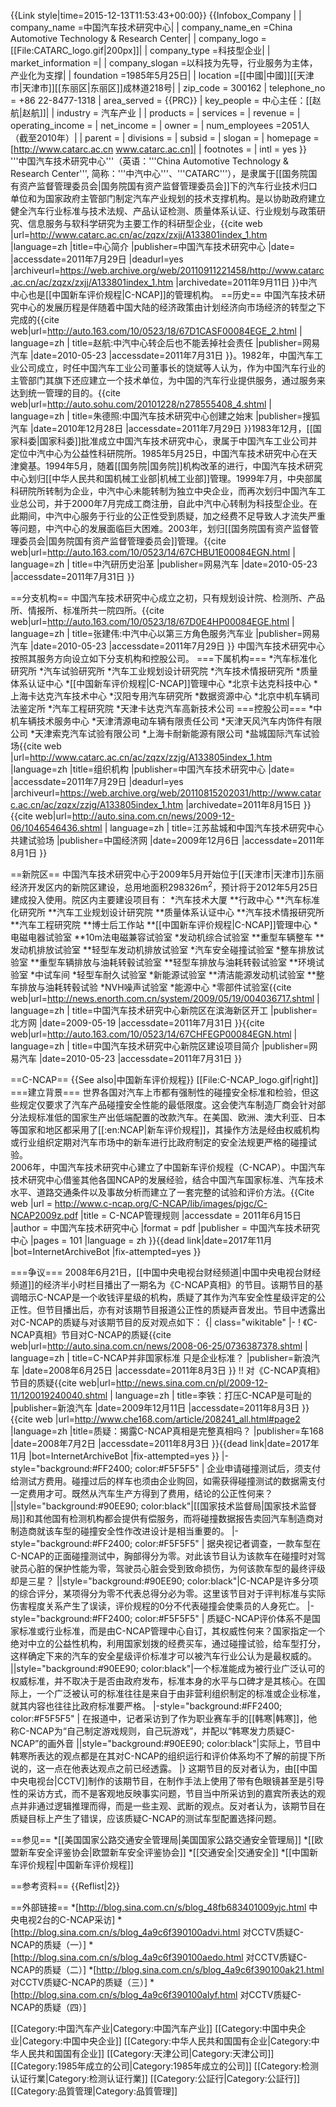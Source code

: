 {{Link style|time=2015-12-13T11:53:43+00:00}}
{{Infobox_Company |
| company_name =中国汽车技术研究中心|
| company_name_en =China Automotive Technology & Research Center|
| company_logo =[[File:CATARC_logo.gif|200px]]|
| company_type =科技型企业|
| market_information =|
| company_slogan =以科技为先导，行业服务为主体，产业化为支撑|
| foundation =1985年5月25日|
| location =[[中國|中國]][[天津市|天津市]][[东丽区|东丽区]]成林道218号|
| zip_code         = 300162
| telephone_no     = +86 22-8477-1318
| area_served      = {{PRC}}
| key_people       = 中心主任：[[赵航|赵航]]|
| industry         = 汽车产业 |
| products         = 
| services         = 
| revenue          = 
| operating_income = 
| net_income       = 
| owner            = 
| num_employees    =2051人（截至2010年）|
| parent           = 
| divisions        = 
| subsid           = 
| slogan           = 
| homepage         = [http://www.catarc.ac.cn www.catarc.ac.cn]|
| footnotes        = 
| intl             = yes 
}}
'''中国汽车技术研究中心'''（英语：'''China Automotive Technology & Research Center''', 简称：'''中汽中心'''、'''CATARC'''），是隶属于[[国务院国有资产监督管理委员会|国务院国有资产监督管理委员会]]下的汽车行业技术归口单位和为国家政府主管部门制定汽车产业规划的技术支撑机构。是以协助政府建立健全汽车行业标准与技术法规、产品认证检测、质量体系认证、行业规划与政策研究、信息服务与软科学研究为主要工作的科研型企业，<ref>{{cite web |url=http://www.catarc.ac.cn/ac/zqzx/zxjj/A133801index_1.htm |language=zh |title=中心简介 |publisher=中国汽车技术研究中心 |date= |accessdate=2011年7月29日 |deadurl=yes |archiveurl=https://web.archive.org/web/20110911221458/http://www.catarc.ac.cn/ac/zqzx/zxjj/A133801index_1.htm |archivedate=2011年9月11日 }}</ref>中汽中心也是[[中国新车评价规程|C-NCAP]]的管理机构。
==历史==
中国汽车技术研究中心的发展历程是伴随着中国大陆的经济政策由计划经济向市场经济的转型之下完成的<ref>{{cite web|url=http://auto.163.com/10/0523/18/67D1CASF00084EGE_2.html | language=zh | title=赵航:中汽中心转企后也不能丢掉社会责任 |publisher=网易汽车 |date=2010-05-23 |accessdate=2011年7月31日 }}</ref>。1982年，中国汽车工业公司成立，时任中国汽车工业公司董事长的饶斌等人认为，作为中国汽车行业的主管部门其旗下还应建立一个技术单位，为中国的汽车行业提供服务，通过服务来达到统一管理的目的。<ref>{{cite web|url=http://auto.sohu.com/20101228/n278555408_4.shtml | language=zh | title=朱德照:中国汽车技术研究中心创建之始末 |publisher=搜狐汽车 |date=2010年12月28日 |accessdate=2011年7月29日 }}</ref>1983年12月，[[国家科委|国家科委]]批准成立中国汽车技术研究中心，隶属于中国汽车工业公司并定位中汽中心为公益性科研院所。1985年5月25日，中国汽车技术研究中心在天津奠基。1994年5月，随着[[国务院|国务院]]机构改革的进行，中国汽车技术研究中心划归[[中华人民共和国机械工业部|机械工业部]]管理。1999年7月，中央部属科研院所转制为企业，中汽中心未能转制为独立中央企业，而再次划归中国汽车工业总公司，并于2000年7月完成工商注册，自此中汽中心转制为科技型企业。在此期间，中汽中心服务于行业的公正性受到质疑，加之经费不足导致人才流失严重等问题，中汽中心的发展面临巨大困难。2003年，划归[[国务院国有资产监督管理委员会|国务院国有资产监督管理委员会]]管理。<ref>{{cite web|url=http://auto.163.com/10/0523/14/67CHBU1E00084EGN.html | language=zh | title=中汽研历史沿革 |publisher=网易汽车 |date=2010-05-23 |accessdate=2011年7月31日 }}</ref>

==分支机构==
中国汽车技术研究中心成立之初，只有规划设计院、检测所、产品所、情报所、标准所共一院四所。<ref>{{cite web|url=http://auto.163.com/10/0523/18/67D0E4HP00084EGE.html | language=zh | title=张建伟:中汽中心以第三方角色服务汽车业 |publisher=网易汽车 |date=2010-05-23 |accessdate=2011年7月29日 }}</ref> 中国汽车技术研究中心按照其服务方向设立如下分支机构和控股公司。
===下属机构=== 
*汽车标准化研究所
*汽车试验研究所
*汽车工业规划设计研究院
*汽车技术情报研究所
*质量体系认证中心
*[[中国新车评价规程|C-NCAP]]管理中心
*北京卡达克科技中心
*上海卡达克汽车技术中心
*汉阳专用汽车研究所
*数据资源中心
*北京中机车辆司法鉴定所
*汽车工程研究院
*天津卡达克汽车高新技术公司
===控股公司===
*中机车辆技术服务中心
*天津清源电动车辆有限责任公司
*天津天风汽车内饰件有限公司
*天津索克汽车试验有限公司
*上海卡耐新能源有限公司
*盐城国际汽车试验场<ref>{{cite web |url=http://www.catarc.ac.cn/ac/zqzx/zzjg/A133805index_1.htm |language=zh |title=组织机构 |publisher=中国汽车技术研究中心 |date= |accessdate=2011年7月29日 |deadurl=yes |archiveurl=https://web.archive.org/web/20110815202031/http://www.catarc.ac.cn/ac/zqzx/zzjg/A133805index_1.htm |archivedate=2011年8月15日 }}</ref><ref>{{cite web|url=http://auto.sina.com.cn/news/2009-12-06/1046546436.shtml | language=zh | title=江苏盐城和中国汽车技术研究中心共建试验场 |publisher=中国经济网 |date=2009年12月6日 |accessdate=2011年8月1日 }}</ref>

==新院区==
中国汽车技术研究中心于2009年5月开始位于[[天津市|天津市]]东丽经济开发区内的新院区建设，总用地面积298326m<sup>2</sup>，预计将于2012年5月25日建成投入使用。院区内主要建设项目有：
*汽车技术大厦
**行政中心
**汽车标准化研究所
**汽车工业规划设计研究院
**质量体系认证中心
**汽车技术情报研究所
**汽车工程研究院
**博士后工作站
**[[中国新车评价规程|C-NCAP]]管理中心
*电磁电器试验室
**10m法电磁兼容试验室
*发动机综合试验室
**重型车辆整车
**发动机排放试验室
**轻型车发动机排放试验室
*汽车安全碰撞试验室
*整车排放试验室
**重型车辆排放与油耗转毂试验室
**轻型车排放与油耗转毂试验室
**环境试验室
*中试车间
*轻型车耐久试验室
*新能源试验室
**清洁能源发动机试验室
**整车排放与油耗转毂试验
*NVH噪声试验室
*能源中心
*零部件试验室<ref>{{cite web|url=http://news.enorth.com.cn/system/2009/05/19/004036717.shtml | language=zh | title=中国汽车技术研究中心新院区在滨海新区开工 |publisher=北方网 |date=2009-05-19 |accessdate=2011年7月31日 }}</ref><ref>{{cite web|url=http://auto.163.com/10/0523/14/67CHFEGP00084EGN.html | language=zh | title=中国汽车技术研究中心新院区建设项目简介 |publisher=网易汽车 |date=2010-05-23 |accessdate=2011年7月31日 }}</ref>

==C-NCAP==
{{See also|中国新车评价规程}}
[[File:C-NCAP_logo.gif|right]]
===建立背景===
世界各国对汽车上市都有强制性的碰撞安全标准和检验，但这些规定仅要求了汽车产品碰撞安全性能的最低限度。这会使汽车制造厂商会针对部分法规标准低的国家生产出低端配置的改款汽车。在美国、欧洲、澳大利亚、日本等国家和地区都采用了[[:en:NCAP|新车评价规程]]，其操作方法是经由权威机构或行业组织定期对汽车市场中的新车进行比政府制定的安全法规更严格的碰撞试验。<br />
2006年，中国汽车技术研究中心建立了中国新车评价规程（C-NCAP）。中国汽车技术研究中心借鉴其他各国NCAP的发展经验，结合中国汽车国家标准、汽车技术水平、道路交通条件以及事故分析而建立了一套完整的试验和评价方法。<ref>{{Cite web
 |url        = http://www.c-ncap.org/C-NCAP/lib/images/pjgc/C-NCAP2009z.pdf
 |title      = C-NCAP管理规则
 |accessdate = 2011年6月15日
 |author     = 中国汽车技术研究中心
 |format     = pdf
 |publisher  = 中国汽车技术研究中心
 |pages      = 101
 |language   = zh
}}{{dead link|date=2017年11月 |bot=InternetArchiveBot |fix-attempted=yes }}</ref>

===争议===
2008年6月21日，[[中国中央电视台财经频道|中国中央电视台财经频道]]的经济半小时栏目播出了一期名为《C-NCAP真相》的节目。该期节目的基调暗示C-NCAP是一个收钱评星级的机构，质疑了其作为汽车安全性星级评定的公正性。但节目播出后，亦有对该期节目报道公正性的质疑声音发出。节目中透露出对C-NCAP的质疑与对该期节目的反对观点如下：
{| class="wikitable"
|-
! 《C-NCAP真相》节目对C-NCAP的质疑<ref>{{cite web|url=http://auto.sina.com.cn/news/2008-06-25/0736387378.shtml | language=zh | title=C-NCAP并非国家标准 只是企业标准？ |publisher=新浪汽车 |date=2008年6月25日 |accessdate=2011年8月3日 }}</ref> !! 对《C-NCAP真相》节目的质疑<ref>{{cite web|url=http://news.sina.com.cn/pl/2009-12-11/120019240040.shtml | language=zh | title=李铁：打压C-NCAP是可耻的 |publisher=新浪汽车 |date=2009年12月11日 |accessdate=2011年8月3日 }}</ref><ref name="质疑：揭露C-NCAP真相是完整真相吗？">{{cite web |url=http://www.che168.com/article/208241_all.html#page2 |language=zh |title=质疑：揭露C-NCAP真相是完整真相吗？ |publisher=车168 |date=2008年7月2日 |accessdate=2011年8月3日 }}{{dead link|date=2017年11月 |bot=InternetArchiveBot |fix-attempted=yes }}</ref>
|-style="background:#FF2400; color:#F5F5F5"
| 企业申请碰撞测试后，须支付给测试方费用。碰撞过后的样车也须由企业购回，如需获得碰撞测试的数据需支付一定费用才可。既然从汽车生产方得到了费用，结论的公正性何来？ ||style="background:#90EE90; color:black"|[[国家技术监督局|国家技术监督局]]和其他国有检测机构都会提供有偿服务，而将碰撞数据报告卖回汽车制造商对制造商就该车型的碰撞安全性作改进设计是相当重要的。
|-style="background:#FF2400; color:#F5F5F5"
| 据央视记者调查，一款车型在C-NCAP的正面碰撞测试中，胸部得分为零。对此该节目认为该款车在碰撞时对驾驶员心脏的保护性能为零，驾驶员心脏会受到致命损伤，为何该款车型的最终评级却是三星？ ||style="background:#90EE90; color:black"|C-NCAP是许多分项的综合评分，某项得分为零不代表总得分必为零。这里该节目对于评判标准与实际伤害程度关系产生了误读，评价规程的0分不代表碰撞会使乘员的人身死亡。<ref name="质疑：揭露C-NCAP真相是完整真相吗？"/>
|-style="background:#FF2400; color:#F5F5F5"
| 质疑C-NCAP评价体系不是国家标准或行业标准，而是由C-NCAP管理中心自订，其权威性何来？国家指定一个绝对中立的公益性机构，利用国家划拨的经费买车，通过碰撞试验，给车型打分，这样确定下来的汽车的安全星级评价标准才可以被汽车行业公认为是最权威的。 ||style="background:#90EE90; color:black"|一个标准能成为被行业广泛认可的权威标准，并不取决于是否由政府发布，标准本身的水平与口碑才是其核心。在国际上，一个广泛被认可的标准往往是来自于由非营利组织制定的标准或企业标准，就其内容也往往比政府标准要严格。
|-style="background:#FF2400; color:#F5F5F5"
| 在报道中，记者采访到了作为职业赛车手的[[韩寒|韩寒]]，他称C-NCAP为“自己制定游戏规则，自己玩游戏”，并配以“韩寒发力质疑C-NCAP”的画外音 ||style="background:#90EE90; color:black"|实际上，节目中韩寒所表达的观点都是在其对C-NCAP的组织运行和评价体系均不了解的前提下所说的，这一点在他表达观点之前已经透露。
|}
这期节目的反对者认为，由[[中国中央电视台|CCTV]]制作的该期节目，在制作手法上使用了带有色眼镜甚至是引导性的采访方式，而不是客观地反映事实问题，节目当中所采访到的嘉宾所表达的观点并非通过逻辑推理而得，而是一些主观、武断的观点。反对者认为，该期节目在质疑目标上产生了错误，应该质疑C-NCAP的测试车型配置选择问题。<ref name="质疑：揭露C-NCAP真相是完整真相吗？"/>

==参见==
*[[美国国家公路交通安全管理局|美国国家公路交通安全管理局]]
*[[欧盟新车安全评鉴协会|欧盟新车安全评鉴协会]]
*[[交通安全|交通安全]]
*[[中国新车评价规程|中国新车评价规程]]

==参考资料==
{{Reflist|2}}

==外部链接==
*[http://blog.sina.com.cn/s/blog_48fb683401009yjc.html 中央电视2台的C-NCAP采访]
*[http://blog.sina.com.cn/s/blog_4a9c6f390100advi.html 对CCTV质疑C-NCAP的质疑（一）]
*[http://blog.sina.com.cn/s/blog_4a9c6f390100aedo.html 对CCTV质疑C-NCAP的质疑（二）]
*[http://blog.sina.com.cn/s/blog_4a9c6f390100ak21.html 对CCTV质疑C-NCAP的质疑（三）]
*[http://blog.sina.com.cn/s/blog_4a9c6f390100alyf.html 对CCTV质疑C-NCAP的质疑（四）]

[[Category:中国汽车产业|Category:中国汽车产业]]
[[Category:中国中央企业|Category:中国中央企业]]
[[Category:中华人民共和国国有企业|Category:中华人民共和国国有企业]]
[[Category:天津公司|Category:天津公司]]
[[Category:1985年成立的公司|Category:1985年成立的公司]]
[[Category:检测认证行業|Category:检测认证行業]]
[[Category:公証行|Category:公証行]]
[[Category:品質管理|Category:品質管理]]